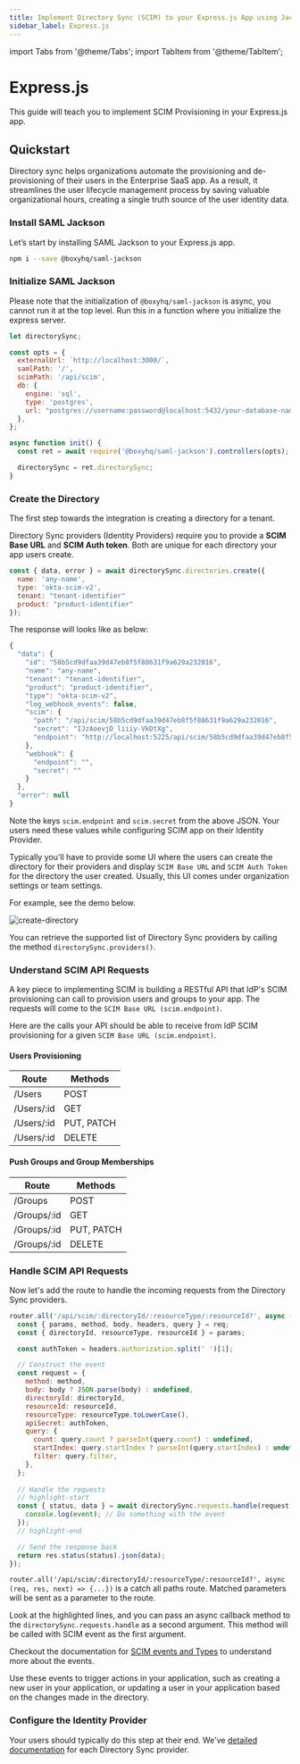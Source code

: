 ```yaml
---
title: Implement Directory Sync (SCIM) to your Express.js App using Jackson
sidebar_label: Express.js 
---
```


import Tabs from '@theme/Tabs';
import TabItem from '@theme/TabItem';

# Express.js

This guide will teach you to implement SCIM Provisioning in your Express.js app.

## Quickstart

Directory sync helps organizations automate the provisioning and de-provisioning of their users in the Enterprise SaaS app. As a result, it streamlines the user lifecycle management process by saving valuable organizational hours, creating a single truth source of the user identity data.

### Install SAML Jackson

Let’s start by installing SAML Jackson to your Express.js app.

```bash
npm i --save @boxyhq/saml-jackson
```

### Initialize SAML Jackson

Please note that the initialization of `@boxyhq/saml-jackson` is async, you cannot run it at the top level. Run this in a function where you initialize the express server.

```javascript
let directorySync;

const opts = {
  externalUrl: `http://localhost:3000/`,
  samlPath: '/',
  scimPath: '/api/scim',
  db: {
    engine: 'sql',
    type: 'postgres',
    url: "postgres://username:password@localhost:5432/your-database-name",
  },
};

async function init() {
  const ret = await require('@boxyhq/saml-jackson').controllers(opts);

  directorySync = ret.directorySync;
}
```

### Create the Directory

The first step towards the integration is creating a directory for a tenant.

Directory Sync providers (Identity Providers) require you to provide a **SCIM Base URL** and **SCIM Auth token**. Both are unique for each directory your app users create.

```javascript
const { data, error } = await directorySync.directories.create({
  name: 'any-name',
  type: 'okta-scim-v2',
  tenant: "tenant-identifier"
  product: "product-identifier"
});
```

The response will looks like as below:

```javascript
{
  "data": {
    "id": "58b5cd9dfaa39d47eb8f5f88631f9a629a232016",
    "name": "any-name",
    "tenant": "tenant-identifier",
    "product": "product-identifier",
    "type": "okta-scim-v2",
    "log_webhook_events": false,
    "scim": {
      "path": "/api/scim/58b5cd9dfaa39d47eb8f5f88631f9a629a232016",
      "secret": "IJzAoevjD_liiiy-VkDtXg",
      "endpoint": "http://localhost:5225/api/scim/58b5cd9dfaa39d47eb8f5f88631f9a629a232016"
    },
    "webhook": {
      "endpoint": "",
      "secret": ""
    }
  },
  "error": null
}
```

Note the keys `scim.endpoint` and `scim.secret` from the above JSON. Your users need these values while configuring SCIM app on their Identity Provider.

Typically you'll have to provide some UI where the users can create the directory for their providers and display `SCIM Base URL` and `SCIM Auth Token` for the directory the user created. Usually, this UI comes under organization settings or team settings.

For example, see the demo below.

![create-directory](/videos/create-directory.gif)

You can retrieve the supported list of Directory Sync providers by calling the method `directorySync.providers()`.

### Understand SCIM API Requests

A key piece to implementing SCIM is building a RESTful API that IdP's SCIM provisioning can call to provision users and groups to your app. The requests will come to the `SCIM Base URL (scim.endpoint)`.

Here are the calls your API should be able to receive from IdP SCIM provisioning for a given `SCIM Base URL (scim.endpoint)`.

#### Users Provisioning

| Route       | Methods    |
| ----------- | ---------- |
| /Users      | POST       |
| /Users/:id  | GET        |
| /Users/:id  | PUT, PATCH |
| /Users/:id  | DELETE     |

#### Push Groups and Group Memberships

| Route       | Methods    |
| ----------- | ---------- |
| /Groups     | POST       |
| /Groups/:id | GET        |
| /Groups/:id | PUT, PATCH |
| /Groups/:id | DELETE     |

### Handle SCIM API Requests

Now let's add the route to handle the incoming requests from the Directory Sync providers.

```javascript
router.all('/api/scim/:directoryId/:resourceType/:resourceId?', async (req, res, next) => {
  const { params, method, body, headers, query } = req;
  const { directoryId, resourceType, resourceId } = params;

  const authToken = headers.authorization.split(' ')[1];

  // Construct the event
  const request = {
    method: method,
    body: body ? JSON.parse(body) : undefined,
    directoryId: directoryId,
    resourceId: resourceId,
    resourceType: resourceType.toLowerCase(),
    apiSecret: authToken,
    query: {
      count: query.count ? parseInt(query.count) : undefined,
      startIndex: query.startIndex ? parseInt(query.startIndex) : undefined,
      filter: query.filter,
    },
  };
  
  // Handle the requests
  // highlight-start
  const { status, data } = await directorySync.requests.handle(request, async (event) => {
    console.log(event); // Do something with the event
  });
  // highlight-end

  // Send the response back
  return res.status(status).json(data);
});
```

`router.all('/api/scim/:directoryId/:resourceType/:resourceId?', async (req, res, next) => {...})` is a catch all paths route. Matched parameters will be sent as a parameter to the route.

Look at the highlighted lines, and you can pass an async callback method to the `directorySync.requests.handle` as a second argument. This method will be called with SCIM event as the first argument.

Checkout the documentation for [SCIM events and Types](/docs/directory-sync/events) to understand more about the events.

Use these events to trigger actions in your application, such as creating a new user in your application, or updating a user in your application based on the changes made in the directory.

### Configure the Identity Provider

Your users should typically do this step at their end. We've [detailed documentation](/docs/directory-sync/providers/) for each Directory Sync provider.

